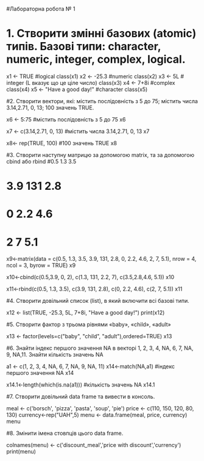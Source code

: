 #Лабораторна робота № 1 
# 1. Створити змінні базових (atomic) типів. Базові типи: character, numeric, integer, complex, logical.

x1 <- TRUE #logical
class(x1)
x2 <- -25.3 #numeric
class(x2)
x3 <- 5L # integer (L вказує що це ціле число)
class(x3)
x4 <- 7+8i #complex
class(x4)
x5 <- "Have a good day!" #character
class(x5)

#2. Створити вектори, які: містить послідовність з 5 до 75; містить числа 3.14,2.71, 0, 13; 100 значень TRUE.

x6 <- 5:75 #містить послідовність з 5 до 75
x6

x7 <- c(3.14,2.71, 0, 13) #містить числа 3.14,2.71, 0, 13
x7

x8<- rep(TRUE, 100) #100 значень TRUE
x8

#3. Створити наступну матрицю за допомогою matrix, та за допомогою cbind або rbind
#0.5 1.3 3.5
# 3.9 131 2.8
# 0 2.2 4.6
# 2 7 5.1

x9<-matrix(data = c(0.5, 1.3, 3.5,
                    3.9, 131, 2.8,
                    0, 2.2, 4.6,
                    2, 7, 5.1), nrow = 4, ncol = 3, byrow = TRUE)
x9


x10<-cbind(c(0.5,3.9, 0, 2),  c(1.3, 131, 2.2, 7),   c(3.5,2.8,4.6, 5.1))
x10


x11<-rbind(c(0.5, 1.3, 3.5),
             c(3.9, 131, 2.8),
             c(0, 2.2, 4.6),
             c(2, 7, 5.1))
x11

#4. Створити довільний список (list), в який включити всі базові типи.

x12 <- list(TRUE, -25.3, 5L, 7+8i, "Have a good day!")
print(x12)

#5. Створити фактор з трьома рівнями «baby», «child», «adult»

x13 <- factor(levels=c("baby", "child", "adult"),ordered=TRUE)
x13

#6. Знайти індекс першого значення NA в векторі 1, 2, 3, 4, NA, 6, 7, NA, 9, NA,11. Знайти кількість значень NA

a1 <- c(1, 2, 3, 4, NA, 6, 7, NA, 9, NA, 11)
x14<-match(NA,a1) #індекс першого значення NA
x14

x14.1<-length(which(is.na(a1))) #кількість значень NA
x14.1

#7. Створити довільний data frame та вивести в консоль.

meal <- c('borsch', 'pizza', 'pasta', 'soup', 'pie')
price <- c(110, 150, 120, 80, 130)
currency<-rep("UAH",5)
menu <- data.frame(meal, price, currency)
menu

#8. Змінити імена стовпців цього data frame.

colnames(menu) <- c('discount_meal','price with discount','currency')
print(menu)



